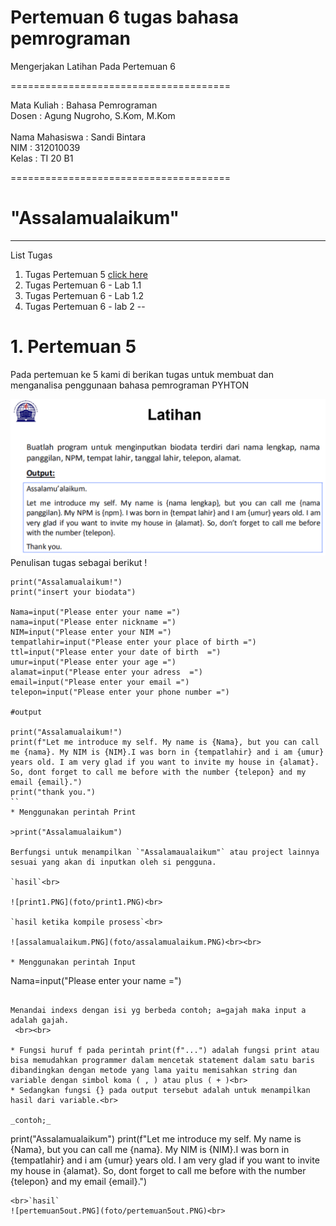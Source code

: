 # Pertemuan 6 tugas bahasa pemrograman
Mengerjakan  Latihan  Pada Pertemuan 6

======================================

Mata Kuliah	: Bahasa Pemrograman<br>
Dosen		: Agung Nugroho, S.Kom, M.Kom<br><br>
Nama Mahasiswa	: Sandi Bintara<br>
NIM		: 312010039<br>
Kelas		: TI 20 B1<br>

======================================

# "Assalamualaikum"
---
List Tugas
1. Tugas Pertemuan 5 [click here](#1-pertemuan-5)
2. Tugas Pertemuan 6 - Lab 1.1
3. Tugas Pertemuan 6 - Lab 1.2
4. Tugas Pertemuan 6 - lab 2
 --

# 1. Pertemuan 5

Pada pertemuan ke 5 kami di berikan tugas untuk membuat dan menganalisa penggunaan bahasa pemrograman PYHTON

![tugasp5.PNG](foto/tugasp5.png)
Penulisan tugas sebagai berikut !


```#input
print("Assalamualaikum!")
print("insert your biodata")

Nama=input("Please enter your name =")
nama=input("Please enter nickname =")
NIM=input("Please enter your NIM =")
tempatlahir=input("Please enter your place of birth =")
ttl=input("Please enter your date of birth  =")
umur=input("Please enter your age =")
alamat=input("Please enter your adress  =")
email=input("Please enter your email =")
telepon=input("Please enter your phone number =")

#output

print("Assalamualaikum!")
print(f"Let me introduce my self. My name is {Nama}, but you can call me {nama}. My NIM is {NIM}.I was born in {tempatlahir} and i am {umur} years old. I am very glad if you want to invite my house in {alamat}. So, dont forget to call me before with the number {telepon} and my email {email}.")
print("thank you.")
``
* Menggunakan perintah Print

>print("Assalamualaikum")

Berfungsi untuk menampilkan `"Assalamaualaikum"` atau project lainnya sesuai yang akan di inputkan oleh si pengguna.

`hasil`<br>

![print1.PNG](foto/print1.PNG)<br>

`hasil ketika kompile prosess`<br>

![assalamualaikum.PNG](foto/assalamualaikum.PNG)<br><br>

* Menggunakan perintah Input
```
Nama=input("Please enter your name =")
```

Menandai indexs dengan isi yg berbeda contoh; a=gajah maka input a adalah gajah.
 <br><br>
 
* Fungsi huruf f pada perintah print(f"...") adalah fungsi print atau bisa memudahkan programmer dalam mencetak statement dalam satu baris dibandingkan dengan metode yang lama yaitu memisahkan string dan variable dengan simbol koma ( , ) atau plus ( + )<br>
* Sedangkan fungsi {} pada output tersebut adalah untuk menampilkan hasil dari variable.<br>

_contoh;_

```
print("Assalamualaikum")
print(f"Let me introduce my self. My name is {Nama}, but you can call me {nama}. My NIM is {NIM}.I was born in {tempatlahir} and i am {umur} years old. I am very glad if you want to invite my house in {alamat}. So, dont forget to call me before with the number {telepon} and my email {email}.")
```
<br>`hasil`
![pertemuan5out.PNG](foto/pertemuan5out.PNG)<br>






